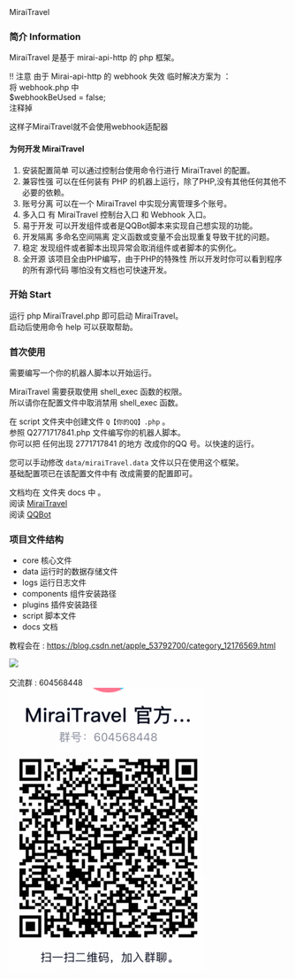 <div >
MiraiTravel
</div>

### 简介 Information
MiraiTravel 是基于 mirai-api-http 的 php 框架。</br>
<!-- [![Downloads](https://img.shields.io/github/downloads/MR-XieXuan/MiraiTravel/total)](https://github.com/MR-XieXuan/MiraiTravel/releases) -->
!! 注意 由于 Mirai-api-http 的 webhook 失效 临时解决方案为 ： </br>
将 webhook.php 中  </br>
\$webhookBeUsed = false; </br>
注释掉 </br>

这样子MiraiTravel就不会使用webhook适配器

#### 为何开发 MiraiTravel
1. 安装配置简单 可以通过控制台使用命令行进行 MiraiTravel 的配置。
2. 兼容性强 可以在任何装有 PHP 的机器上运行，除了PHP,没有其他任何其他不必要的依赖。
3. 账号分离 可以在一个 MiraiTravel 中实现分离管理多个账号。
4. 多入口 有 MiraiTravel 控制台入口 和 Webhook 入口。
5. 易于开发 可以开发组件或者是QQBot脚本来实现自己想实现的功能。
6. 开发隔离 多命名空间隔离 定义函数或变量不会出现重复导致干扰的问题。
7. 稳定 发现组件或者脚本出现异常会取消组件或者脚本的实例化。
8. 全开源 该项目全由PHP编写，由于PHP的特殊性 所以开发时你可以看到程序的所有源代码 哪怕没有文档也可快速开发。

### 开始 Start
运行 php MiraiTravel.php 即可启动 MiraiTravel。</br>
启动后使用命令 help 可以获取帮助。</br>

### 首次使用 
需要编写一个你的机器人脚本以开始运行。</br>

MiraiTravel 需要获取使用 shell_exec 函数的权限。</br>
所以请你在配置文件中取消禁用 shell_exec 函数。</br>

在 script 文件夹中创建文件 ``Q【你的QQ】.php`` 。 </br>
参照 Q2771717841.php 文件编写你的机器人脚本。</br>
你可以把 任何出现 2771717841 的地方 改成你的QQ 号。以快速的运行。</br>

您可以手动修改 ``data/miraiTravel.data`` 文件以只在使用这个框架。</br>
基础配置项已在该配置文件中有 改成需要的配置即可。 </br>

[QQBot]:./docs/QQBot.md
[MiraiTravel]:./docs/MiraiTravel.md

文档均在 文件夹 docs 中 。 </br>
阅读 [MiraiTravel]  </br>
阅读 [QQBot]  </br>

### 项目文件结构
* core  核心文件 
* data  运行时的数据存储文件
* logs  运行日志文件
* components    组件安装路径
* plugins   插件安装路径
* script    脚本文件
* docs  文档

教程会在 :
https://blog.csdn.net/apple_53792700/category_12176569.html

![](https://komarev.com/ghpvc/?username=Mr-XieXuan)  

交流群 : 604568448 </br>
![Alt text](docs/img/qqgroup.png)
